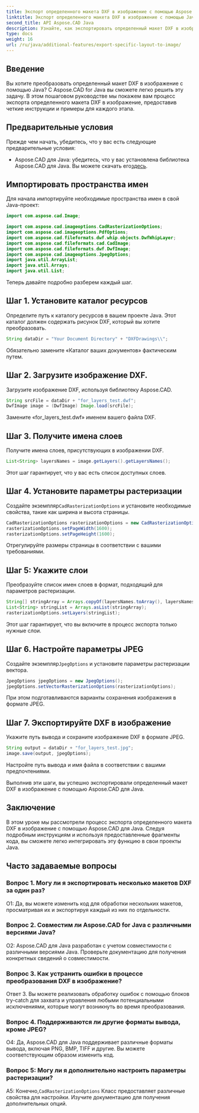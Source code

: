 ```yaml
---
title: Экспорт определенного макета DXF в изображение с помощью Aspose.CAD на Java
linktitle: Экспорт определенного макета DXF в изображение с помощью Java
second_title: API Aspose.CAD Java
description: Узнайте, как экспортировать определенный макет DXF в изображение с помощью Aspose.CAD для Java. Следуйте нашему пошаговому руководству для бесшовной интеграции.
type: docs
weight: 16
url: /ru/java/additional-features/export-specific-layout-to-image/
---
```

## Введение

Вы хотите преобразовать определенный макет DXF в изображение с помощью Java? С Aspose.CAD for Java вы сможете легко решить эту задачу. В этом пошаговом руководстве мы покажем вам процесс экспорта определенного макета DXF в изображение, предоставив четкие инструкции и примеры для каждого этапа.

## Предварительные условия

Прежде чем начать, убедитесь, что у вас есть следующие предварительные условия:

-  Aspose.CAD для Java: убедитесь, что у вас установлена библиотека Aspose.CAD для Java. Вы можете скачать его[здесь](https://releases.aspose.com/cad/java/).

## Импортировать пространства имен

Для начала импортируйте необходимые пространства имен в свой Java-проект:

```java
import com.aspose.cad.Image;

import com.aspose.cad.imageoptions.CadRasterizationOptions;
import com.aspose.cad.imageoptions.PdfOptions;
import com.aspose.cad.fileformats.dwf.whip.objects.DwfWhipLayer;
import com.aspose.cad.fileformats.cad.CadImage;
import com.aspose.cad.fileformats.dwf.DwfImage;
import com.aspose.cad.imageoptions.JpegOptions;
import java.util.ArrayList;
import java.util.Arrays;
import java.util.List;
```

Теперь давайте подробно разберем каждый шаг.

## Шаг 1. Установите каталог ресурсов

Определите путь к каталогу ресурсов в вашем проекте Java. Этот каталог должен содержать рисунок DXF, который вы хотите преобразовать.

```java
String dataDir = "Your Document Directory" + "DXFDrawings\\";
```

Обязательно замените «Каталог ваших документов» фактическим путем.

## Шаг 2. Загрузите изображение DXF.

Загрузите изображение DXF, используя библиотеку Aspose.CAD.

```java
String srcFile = dataDir + "for_layers_test.dwf";
DwfImage image = (DwfImage) Image.load(srcFile);
```

Замените «for_layers_test.dwf» именем вашего файла DXF.

## Шаг 3. Получите имена слоев

Получите имена слоев, присутствующих в изображении DXF.

```java
List<String> layersNames = image.getLayers().getLayersNames();
```

Этот шаг гарантирует, что у вас есть список доступных слоев.

## Шаг 4. Установите параметры растеризации

 Создайте экземпляр`CadRasterizationOptions` и установите необходимые свойства, такие как ширина и высота страницы.

```java
CadRasterizationOptions rasterizationOptions = new CadRasterizationOptions();
rasterizationOptions.setPageWidth(1600);
rasterizationOptions.setPageHeight(1600);
```

Отрегулируйте размеры страницы в соответствии с вашими требованиями.

## Шаг 5: Укажите слои

Преобразуйте список имен слоев в формат, подходящий для параметров растеризации.

```java
String[] stringArray = Arrays.copyOf(layersNames.toArray(), layersNames.toArray().length, String[].class);
List<String> stringList = Arrays.asList(stringArray);
rasterizationOptions.setLayers(stringList);
```

Этот шаг гарантирует, что вы включите в процесс экспорта только нужные слои.

## Шаг 6. Настройте параметры JPEG

 Создайте экземпляр`JpegOptions` и установите параметры растеризации вектора.

```java
JpegOptions jpegOptions = new JpegOptions();
jpegOptions.setVectorRasterizationOptions(rasterizationOptions);
```

При этом подготавливаются варианты сохранения изображения в формате JPEG.

## Шаг 7. Экспортируйте DXF в изображение

Укажите путь вывода и сохраните изображение DXF в формате JPEG.

```java
String output = dataDir + "for_layers_test.jpg";
image.save(output, jpegOptions);
```

Настройте путь вывода и имя файла в соответствии с вашими предпочтениями.

Выполнив эти шаги, вы успешно экспортировали определенный макет DXF в изображение с помощью Aspose.CAD для Java.

## Заключение

В этом уроке мы рассмотрели процесс экспорта определенного макета DXF в изображение с помощью Aspose.CAD для Java. Следуя подробным инструкциям и используя предоставленные фрагменты кода, вы сможете легко интегрировать эту функцию в свои проекты Java.

## Часто задаваемые вопросы

### Вопрос 1. Могу ли я экспортировать несколько макетов DXF за один раз?

О1: Да, вы можете изменить код для обработки нескольких макетов, просматривая их и экспортируя каждый из них по отдельности.

### Вопрос 2. Совместим ли Aspose.CAD for Java с различными версиями Java?

О2: Aspose.CAD для Java разработан с учетом совместимости с различными версиями Java. Проверьте документацию для получения конкретных сведений о совместимости.

### Вопрос 3. Как устранить ошибки в процессе преобразования DXF в изображение?

Ответ 3. Вы можете реализовать обработку ошибок с помощью блоков try-catch для захвата и управления любыми потенциальными исключениями, которые могут возникнуть во время преобразования.

### Вопрос 4. Поддерживаются ли другие форматы вывода, кроме JPEG?

О4: Да, Aspose.CAD для Java поддерживает различные форматы вывода, включая PNG, BMP, TIFF и другие. Вы можете соответствующим образом изменить код.

### Вопрос 5: Могу ли я дополнительно настроить параметры растеризации?

 A5: Конечно,`CadRasterizationOptions` Класс предоставляет различные свойства для настройки. Изучите документацию для получения дополнительных опций.